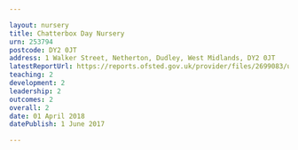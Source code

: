 ```yaml
---

layout: nursery
title: Chatterbox Day Nursery
urn: 253794
postcode: DY2 0JT
address: 1 Walker Street, Netherton, Dudley, West Midlands, DY2 0JT
latestReportUrl: https://reports.ofsted.gov.uk/provider/files/2699083/urn/253794.pdf
teaching: 2
development: 2
leadership: 2
outcomes: 2
overall: 2
date: 01 April 2018 
datePublish: 1 June 2017

---
```


